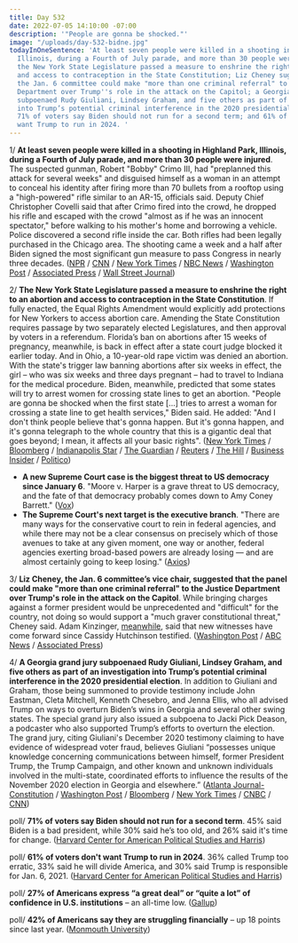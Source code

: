 ```yaml
---
title: Day 532
date: 2022-07-05 14:10:00 -07:00
description: '"People are gonna be shocked."'
image: "/uploads/day-532-bidne.jpg"
todayInOneSentence: 'At least seven people were killed in a shooting in Highland Park,
  Illinois, during a Fourth of July parade, and more than 30 people were injured;
  the New York State Legislature passed a measure to enshrine the right to an abortion
  and access to contraception in the State Constitution; Liz Cheney suggested that
  the Jan. 6 committee could make "more than one criminal referral" to the Justice
  Department over Trump''s role in the attack on the Capitol; a Georgia grand jury
  subpoenaed Rudy Giuliani, Lindsey Graham, and five others as part of an investigation
  into Trump’s potential criminal interference in the 2020 presidential election;
  71% of voters say Biden should not run for a second term; and 61% of voters don''t
  want Trump to run in 2024. '
---
```


1/ **At least seven people were killed in a shooting in Highland Park, Illinois, during a Fourth of July parade, and more than 30 people were injured**. The suspected gunman, Robert "Bobby" Crimo III, had "preplanned this attack for several weeks" and disguised himself as a woman in an attempt to conceal his identity after firing more than 70 bullets from a rooftop using a "high-powered" rifle similar to an AR-15, officials said. Deputy Chief Christopher Covelli said that after Crimo fired into the crowd, he dropped his rifle and escaped with the crowd "almost as if he was an innocent spectator," before walking to his mother's home and borrowing a vehicle. Police discovered a second rifle inside the car. Both rifles had been legally purchased in the Chicago area. The shooting came a week and a half after Biden signed the most significant gun measure to pass Congress in nearly three decades. ([NPR](https://www.npr.org/2022/07/05/1109793161/highland-park-chicago-july-4-shooting-latest) / [CNN](https://www.cnn.com/us/live-news/illinois-shooting-july-fourth-parade-07-05-22/index.html) / [New York Times](https://www.nytimes.com/live/2022/07/05/us/highland-park-shooting) / [NBC News](https://www.nbcnews.com/news/us-news/highland-park-mayor-says-was-cub-scout-leader-person-interest-parade-s-rcna36666) / [Washington Post](https://www.washingtonpost.com/nation/2022/07/05/highland-park-parade-shooting-live-updates/) / [Associated Press](https://apnews.com/article/highland-park-chicago-shooting-updates-4e9e0cf0aaa9954ae4fee30c5dd28bc8) / [Wall Street Journal](https://www.wsj.com/articles/alleged-highland-park-shooter-acquired-gun-legally-officials-say-11657033049?mod=hp_lead_pos3))

2/ **The New York State Legislature passed a measure to enshrine the right to an abortion and access to contraception in the State Constitution**. If fully enacted, the Equal Rights Amendment would explicitly add protections for New Yorkers to access abortion care. Amending the State Constitution requires passage by two separately elected Legislatures, and then approval by voters in a referendum. Florida’s ban on abortions after 15 weeks of pregnancy, meanwhile, is back in effect after a state court judge blocked it earlier today. And in Ohio, a 10-year-old rape victim was denied an abortion. With the state's trigger law banning abortions after six weeks in effect, the girl – who was six weeks and three days pregnant – had to travel to Indiana for the medical procedure. Biden, meanwhile, predicted that some states will try to arrest women for crossing state lines to get an abortion. "People are gonna be shocked when the first state [...] tries to arrest a woman for crossing a state line to get health services," Biden said. He added: "And I don't think people believe that's gonna happen. But it's gonna happen, and it's gonna telegraph to the whole country that this is a gigantic deal that goes beyond; I mean, it affects all your basic rights". ([New York Times](https://www.nytimes.com/2022/07/01/nyregion/abortion-ny-state-law.html) / [Bloomberg](https://www.bloomberg.com/news/articles/2022-07-05/florida-15-week-abortion-ban-is-back-in-effect-as-state-appeals?srnd=premium&sref=MIBMEEoj) / [Indianapolis Star](https://www.cincinnati.com/story/news/2022/07/01/ohio-girl-10-among-patients-going-indiana-abortion/7788415001/) / [The Guardian](https://www.theguardian.com/us-news/2022/jul/03/ohio-indiana-abortion-rape-victim) / [Reuters](https://www.reuters.com/world/americas/biden-not-enough-votes-change-filibuster-abortion-rights-2022-07-01/) / [The Hill](https://thehill.com/policy/healthcare/3544588-10-year-old-girl-denied-abortion-in-ohio/) / [Business Insider](https://www.businessinsider.com/10-year-old-girl-travel-out-state-ohio-restricts-abortion-2022-7) / [Politico](https://www.politico.com/news/2022/07/01/new-york-abortion-amendement-00043736))

* **A new Supreme Court case is the biggest threat to US democracy since January 6**. "Moore v. Harper is a grave threat to US democracy, and the fate of that democracy probably comes down to Amy Coney Barrett." ([Vox](https://www.vox.com/23161254/supreme-court-threat-democracy-january-6))
* **The Supreme Court's next target is the executive branch**. "There are many ways for the conservative court to rein in federal agencies, and while there may not be a clear consensus on precisely which of those avenues to take at any given moment, one way or another, federal agencies exerting broad-based powers are already losing — and are almost certainly going to keep losing." ([Axios](https://www.axios.com/2022/07/05/supreme-court-conservative-climate-health-regulations))

3/ **Liz Cheney, the Jan. 6 committee’s vice chair, suggested that the panel could make "more than one criminal referral" to the Justice Department over Trump's role in the attack on the Capitol**. While bringing charges against a former president would be unprecedented and "difficult" for the country, not doing so would support a "much graver constitutional threat," Cheney said. Adam Kinzinger, [meanwhile](https://thehill.com/homenews/sunday-talk-shows/3545029-kinzinger-says-more-witnesses-have-come-forward-after-hutchinson-testimony/), said that new witnesses have come forward since Cassidy Hutchinson testified. ([Washington Post](https://www.washingtonpost.com/national-security/2022/07/03/jan6-trump-criminal-referrals-cheney/) / [ABC News](https://abcnews.go.com/Politics/prosecuting-trump-jan-fuel-graver-threat-liz-cheney/story?id=86132933) / [Associated Press](https://apnews.com/article/capitol-siege-donald-trump-adam-kinzinger-pat-cipollone-government-and-politics-f7ce36ed29a132570b6557fa0f85b13d))

4/ **A Georgia grand jury subpoenaed Rudy Giuliani, Lindsey Graham, and five others as part of an investigation into Trump’s potential criminal interference in the 2020 presidential election**. In addition to Giuliani and Graham, those being summoned to provide testimony include John Eastman, Cleta Mitchell, Kenneth Chesebro, and Jenna Ellis, who all advised Trump on ways to overturn Biden’s wins in Georgia and several other swing states. The special grand jury also issued a subpoena to Jacki Pick Deason, a podcaster who also supported Trump’s efforts to overturn the election. The grand jury, citing Giuliani's December 2020 testimony claiming to have evidence of widespread voter fraud, believes Giuliani “possesses unique knowledge concerning communications between himself, former President Trump, the Trump Campaign, and other known and unknown individuals involved in the multi-state, coordinated efforts to influence the results of the November 2020 election in Georgia and elsewhere.” ([Atlanta Journal-Constitution](https://www.ajc.com/politics/fulton-grand-jury-subpoenas-giuliani-graham-trump-confidantes/POUNSTTUXZDGDB3D5LKA7TIQQM/) / [Washington Post](https://www.washingtonpost.com/national-security/2022/07/05/georgia-grand-jury-subpoenas-sen-graham-giuliani-trump-legal-team/) / [Bloomberg](https://www.bloomberg.com/news/articles/2022-07-05/giuliani-lindsey-graham-5-others-subpoenaed-in-georgia-case?srnd=premium&sref=MIBMEEoj) / [New York Times](https://www.nytimes.com/2022/07/05/us/giuliani-subpoena-trump-election-georgia.html) / [CNBC](https://www.cnbc.com/2022/07/05/georgia-grand-jury-investigating-trump-election-interference-subpoenas-sen-graham-giuliani-report-says.html) / [CNN](https://www.cnn.com/2022/07/05/politics/fulton-grand-jury-giuliani-eastman-graham/index.html))

poll/ **71% of voters say Biden should not run for a second term**. 45% said Biden is a bad president, while 30% said he’s too old, and 26% said it's time for change. ([Harvard Center for American Political Studies and Harris](https://harvardharrispoll.com/key-results-june/))

poll/ **61% of voters don't want Trump to run in 2024**. 36% called Trump too erratic, 33% said he will divide America, and 30% said Trump is responsible for Jan. 6, 2021. ([Harvard Center for American Political Studies and Harris](https://harvardharrispoll.com/key-results-june/))

poll/ **27% of Americans express “a great deal” or “quite a lot” of confidence in U.S. institutions** – an all-time low. ([Gallup](https://news.gallup.com/poll/394283/confidence-institutions-down-average-new-low.aspx))

poll/ **42% of Americans say they are struggling financially** – up  18 points since last year. ([Monmouth University](https://www.monmouth.edu/polling-institute/reports/MonmouthPoll_US_070522/))

